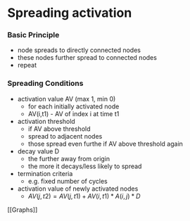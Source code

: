 # Spreading activation
### Basic Principle
+ node spreads to directly connected nodes
+ these nodes further spread to connected nodes
+ repeat

### Spreading Conditions
+ activation value AV (max 1, min 0)
	+ for each initially activated node
	+ AV(i,t1) - AV of index i at time t1
+ activation threshold
	+ if AV above threshold 
	+ spread to adjacent nodes
	+ those spread even furthe if AV above threshold again
+ decay value D
	+  the further away from origin
	+  the more it decays/less likely to spread
+ termination criteria
	+ e.g. fixed number of cycles
+ activation value of newly activated nodes
	+ $AV(j,t2)=AV(j,t1) + AV(i,t1)*A(i,j)*D$


[[Graphs]]